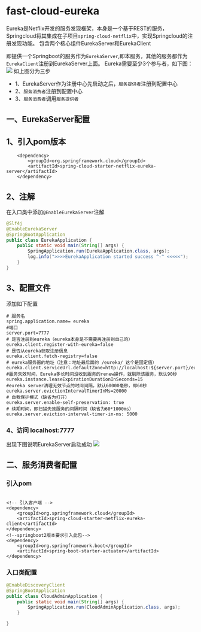 # fast-cloud-eureka
Eureka是Netflix开发的服务发现框架，本身是一个基于REST的服务，Springcloud将其集成在子项目`spring-cloud-netflix`中，实现Springcloud的注册发现功能。
包含两个核心组件EurekaServer和EurekaClient  

即提供一个Springboot的服务作为`EurekaServer`,即本服务，其他的服务都作为`EurekaClient`注册到EurekaServer上面。
Eureka需要至少3个参与者，如下图： 
![](http://ww4.sinaimg.cn/large/006tNc79ly1g4tl36j29nj30fz07pt8k.jpg) 
如上图分为三步  
* 1、EurekaServer作为注册中心先启动之后，`服务提供者`注册到配置中心
* 2、`服务消费者`注册到配置中心
* 3、`服务消费者`调用`服务提供者`
## 一、EurekaServer配置
## 1、引入pom版本
```
    <dependency>
        <groupId>org.springframework.cloud</groupId>
        <artifactId>spring-cloud-starter-netflix-eureka-server</artifactId>
    </dependency>
```

## 2、注解
在入口类中添加`@EnableEurekaServer`注解
```java
@Slf4j
@EnableEurekaServer
@SpringBootApplication
public class EurekaApplication {
    public static void main(String[] args) {
        SpringApplication.run(EurekaApplication.class, args);
        log.info(">>>>EurekaApplication started success ^-^ <<<<<");
    }
}

```
## 3、配置文件
添加如下配置
```
# 服务名
spring.application.name= eureka
#端口
server.port=7777
# 是否注册到eureka（eureka本身是不需要再注册到自己的）
eureka.client.register-with-eureka=false
# 是否从eureka获取注册信息
eureka.client.fetch-registry=false
# eureka服务器的地址（注意：地址最后面的 /eureka/ 这个是固定值）
eureka.client.serviceUrl.defaultZone=http://localhost:${server.port}/eureka/
#服务失效时间，Eureka多长时间没收到服务的renew操作，就剔除该服务，默认90秒
eureka.instance.leaseExpirationDurationInSeconds=15
#eureka server清理无效节点的时间间隔，默认60000毫秒，即60秒
eureka.server.evictionIntervalTimerInMs=20000
# 自我保护模式（缺省为打开）
eureka.server.enable-self-preservation: true
# 续期时间，即扫描失效服务的间隔时间（缺省为60*1000ms）
eureka.server.eviction-interval-timer-in-ms: 5000 
```
### 4、访问 localhost:7777
出现下图说明EurekaServer启动成功
![](http://ww3.sinaimg.cn/large/006tNc79ly1g4tl7b8kh4j31lc0u0wg3.jpg)

## 二、服务消费者配置

### 引入pom
```

<!-- 引入客户端 -->
<dependency>
    <groupId>org.springframework.cloud</groupId>
    <artifactId>spring-cloud-starter-netflix-eureka-client</artifactId>
</dependency>
<!--springboot2版本要求引入此包-->
<dependency>
    <groupId>org.springframework.boot</groupId>
    <artifactId>spring-boot-starter-actuator</artifactId>
</dependency>

```
### 入口类配置
```java
@EnableDiscoveryClient
@SpringBootApplication
public class CloudAdminApplication {
	public static void main(String[] args) {
		SpringApplication.run(CloudAdminApplication.class, args);
	}

}
```
